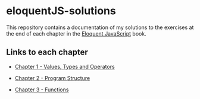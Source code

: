# eloquentJS-solutions

This repository contains a documentation of my solutions to the exercises at the end of each chapter in the [Eloquent JavaScript](https://eloquentjavascript.net/) book.

## Links to each chapter

* [Chapter 1 - Values, Types and Operators](https://github.com/Solomon403/eloquentJS-solutions/tree/master/01%20-%20Values%2C%20Types%20and%20Operators)

* [Chapter 2 - Program Structure](https://github.com/Solomon403/eloquentJS-solutions/tree/master/02%20-%20Program%20Structure)

* [Chapter 3 - Functions](https://github.com/Solomon403/eloquentJS-solutions/tree/master/03%20-%20Functions)
